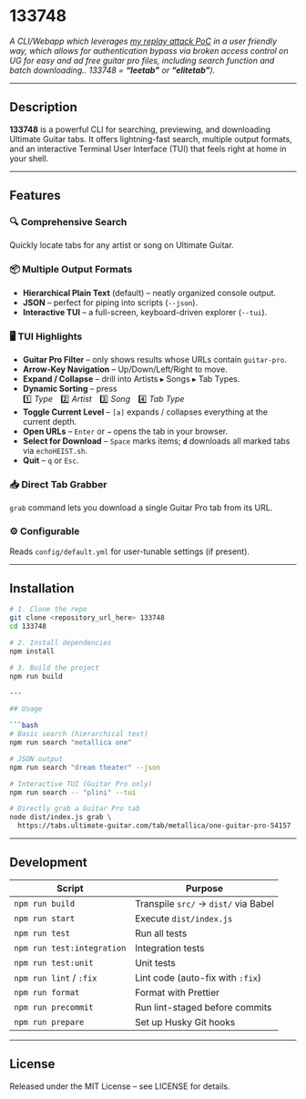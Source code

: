 # 133748

*A CLI/Webapp which leverages [my replay attack PoC]() in a user friendly way, which allows for authentication bypass via broken access control on UG for easy and ad free guitar pro files, including search function and batch downloading.. 133748 =  **“leetab”** or **“elitetab”**).*

---

## Description

**133748** is a powerful CLI for searching, previewing, and downloading Ultimate Guitar tabs. It offers lightning-fast search, multiple output formats, and an interactive Terminal User Interface (TUI) that feels right at home in your shell.

---

## Features

### 🔍 Comprehensive Search  
Quickly locate tabs for any artist or song on Ultimate Guitar.

### 📦 Multiple Output Formats
- **Hierarchical Plain Text** (default) – neatly organized console output.  
- **JSON** – perfect for piping into scripts (`--json`).  
- **Interactive TUI** – a full-screen, keyboard-driven explorer (`--tui`).

### 🖥️ TUI Highlights
- **Guitar Pro Filter** – only shows results whose URLs contain `guitar-pro`.  
- **Arrow-Key Navigation** – Up/Down/Left/Right to move.  
- **Expand / Collapse** – drill into Artists ▸ Songs ▸ Tab Types.  
- **Dynamic Sorting** – press  
  1️⃣ *Type* 2️⃣ *Artist* 3️⃣ *Song* 4️⃣ *Tab Type*  
- **Toggle Current Level** – `[a]` expands / collapses everything at the current depth.  
- **Open URLs** – `Enter` or `→` opens the tab in your browser.  
- **Select for Download** – `Space` marks items; **`d`** downloads all marked tabs via `echoHEIST.sh`.  
- **Quit** – `q` or `Esc`.

### 📥 Direct Tab Grabber
`grab` command lets you download a single Guitar Pro tab from its URL.

### ⚙️ Configurable
Reads `config/default.yml` for user-tunable settings (if present).

---

## Installation

```bash
# 1. Clone the repo
git clone <repository_url_here> 133748
cd 133748

# 2. Install dependencies
npm install

# 3. Build the project
npm run build

---

## Usage

```bash
# Basic search (hierarchical text)
npm run search "metallica one"

# JSON output
npm run search "dream theater" --json

# Interactive TUI (Guitar Pro only)
npm run search -- "plini" --tui

# Directly grab a Guitar Pro tab
node dist/index.js grab \
  https://tabs.ultimate-guitar.com/tab/metallica/one-guitar-pro-54157
```

---

## Development


| Script                     | Purpose                              |
| -------------------------- | ------------------------------------ |
| `npm run build`            | Transpile `src/` → `dist/` via Babel |
| `npm run start`            | Execute `dist/index.js`              |
| `npm run test`             | Run all tests                        |
| `npm run test:integration` | Integration tests                    |
| `npm run test:unit`        | Unit tests                           |
| `npm run lint` / `:fix`    | Lint code (auto-fix with `:fix`)     |
| `npm run format`           | Format with Prettier                 |
| `npm run precommit`        | Run lint-staged before commits       |
| `npm run prepare`          | Set up Husky Git hooks               |

---

## License

Released under the MIT License – see LICENSE for details.
